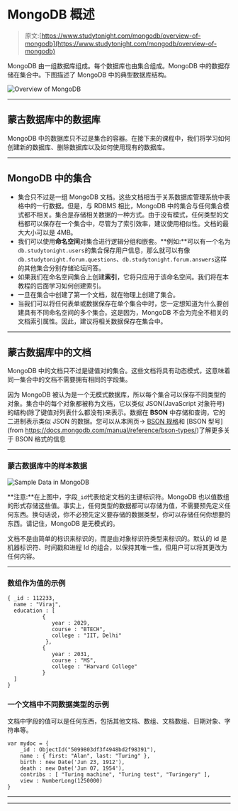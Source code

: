 # MongoDB 概述

> 原文:[https://www.studytonight.com/mongodb/overview-of-mongodb](https://www.studytonight.com/mongodb/overview-of-mongodb)

MongoDB 由一组数据库组成。每个数据库也由集合组成。MongoDB 中的数据存储在集合中。下图描述了 MongoDB 中的典型数据库结构。

![Overview of MongoDB](../Images/cecdba71f92655b05f99aa193837cf7c.png)

* * *

## 蒙古数据库中的数据库

MongoDB 中的数据库只不过是集合的容器。在接下来的课程中，我们将学习如何创建新的数据库、删除数据库以及如何使用现有的数据库。

* * *

## MongoDB 中的集合

*   集合只不过是一组 MongoDB 文档。这些文档相当于关系数据库管理系统中表格中的一行数据。但是，与 RDBMS 相比，MongoDB 中的集合与任何集合模式都不相关。集合是存储相关数据的一种方式。由于没有模式，任何类型的文档都可以保存在一个集合中，尽管为了索引效率，建议使用相似性。文档的最大大小可以是 4MB。
*   我们可以使用**命名空间**对集合进行逻辑分组和嵌套。**例如:**可以有一个名为`db.studytonight.users`的集合保存用户信息，那么就可以有像`db.studytonight.forum.questions`、`db.studytonight.forum.answers`这样的其他集合分别存储论坛问答。
*   如果我们在命名空间集合上创建**索引**，它将只应用于该命名空间。我们将在本教程的后面学习如何创建索引。
*   一旦在集合中创建了第一个文档，就在物理上创建了集合。
*   当我们可以将任何表单或数据保存在单个集合中时，您一定想知道为什么要创建具有不同命名空间的多个集合。这是因为，MongoDB 不会为完全不相关的文档索引属性。因此，建议将相关数据保存在集合中。

* * *

## 蒙古数据库中的文档

MongoDB 中的文档只不过是键值对的集合。这些文档将具有动态模式，这意味着同一集合中的文档不需要拥有相同的字段集。

因为 MongoDB 被认为是一个无模式数据库，所以每个集合可以保存不同类型的对象。集合中的每个对象都被称为文档，它以类似 JSON(JavaScript 对象符号)的结构(除了键值对列表什么都没有)来表示。数据在 **BSON** 中存储和查询，它的二进制表示类似 JSON 的数据。您可以从本网页→ [BSON 规格](http://bsonspec.org/)和 [BSON 型号](from https://docs.mongodb.com/manual/reference/bson-types/)了解更多关于 BSON 格式的信息

* * *

### 蒙古数据库中的样本数据

![Sample Data in MongoDB](../Images/f0cc69a2e1b8ee6b91063dc8f396499d.png)

**注意:**在上图中，字段`_id`代表给定文档的主键标识符。MongoDB 也以值数组的形式存储这些值。事实上，任何类型的数据都可以存储为值，不需要预先定义任何东西。换句话说，你不必预先定义要存储的数据类型，你可以存储任何你想要的东西。请记住，MongoDB 是无模式的。

文档不是由简单的标识来标识的，而是由对象标识符类型来标识的。默认的 id 是机器标识符、时间戳和进程 Id 的组合，以保持其唯一性，但用户可以将其更改为任何内容。

* * *

### 数组作为值的示例

```
{ _id : 112233,
  name : "Viraj",
  education : [
           {
              year : 2029,
              course : "BTECH",
              college : "IIT, Delhi"
            },
           {
              year : 2031,
              course : "MS",
              college : "Harvard College"
           }
  ]
}
```

### 一个文档中不同数据类型的示例

文档中字段的值可以是任何东西，包括其他文档、数组、文档数组、日期对象、字符串等。

```
var mydoc = {
    _id : ObjectId("5099803df3f4948bd2f98391"),
    name : { first: "Alan", last: "Turing" },
    birth : new Date('Jun 23, 1912'),
    death : new Date('Jun 07, 1954'),
    contribs : [ "Turing machine", "Turing test", "Turingery" ],
    view : NumberLong(1250000)
} 
```

* * *

* * *